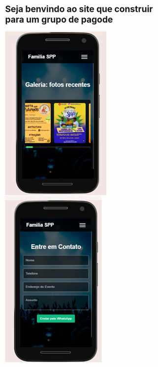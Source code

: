 <h1>Seja benvindo ao site que construir para um grupo de pagode</h1>

<img src="https://github.com/jorivaldojunior/FAMILIA-spp/blob/main/image/imagem3spp.png?raw=true"/> <img src="https://github.com/jorivaldojunior/FAMILIA-spp/blob/main/image/imagem4spp.png?raw=true"/>
